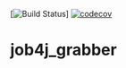 [![Build Status](https://travis-ci.com/chulkovdmitry/job4j_grabber.svg?branch=master)]
[![codecov](https://codecov.io/gh/chulkovdmitry/job4j_grabber/branch/main/graph/badge.svg?token=4221A4UQSL)](https://codecov.io/gh/chulkovdmitry/job4j_grabber)
# job4j_grabber